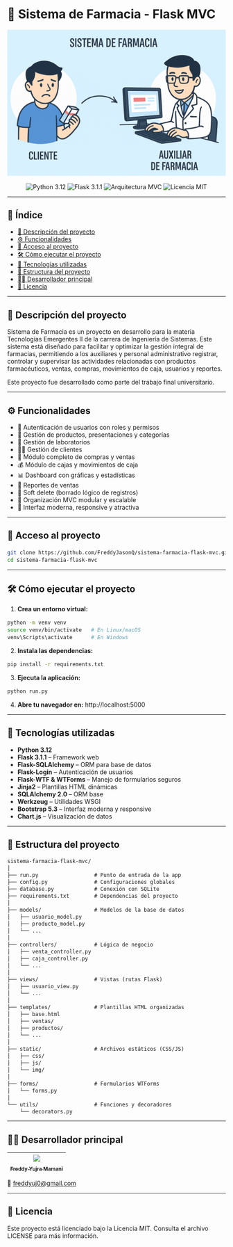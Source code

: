# 💊 Sistema de Farmacia - Flask MVC

<p align="center">
  <img src="docs/portadas.png" alt="Portada del proyecto" width="600"/>
</p>

<p align="center">
  <img src="https://img.shields.io/badge/python-3.12-blue" alt="Python 3.12"/>
  <img src="https://img.shields.io/badge/flask-3.1.1-lightgrey" alt="Flask 3.1.1"/>
  <img src="https://img.shields.io/badge/arquitectura-MVC-orange" alt="Arquitectura MVC"/>
  <img src="https://img.shields.io/github/license/FreddyJasonQ/sistema-farmacia-flask-mvc" alt="Licencia MIT"/>
</p>

---

## 📑 Índice

- [📖 Descripción del proyecto](#-descripción-del-proyecto)
- [⚙️ Funcionalidades](#️-funcionalidades)
- [📁 Acceso al proyecto](#-acceso-al-proyecto)
- [🛠️ Cómo ejecutar el proyecto](#️-cómo-ejecutar-el-proyecto)
- [🧰 Tecnologías utilizadas](#-tecnologías-utilizadas)
- [📂 Estructura del proyecto](#-estructura-del-proyecto)
- [👨‍💻 Desarrollador principal](#-desarrollador-principal)
- [📄 Licencia](#-licencia)

---

## 📖 Descripción del proyecto

Sistema de Farmacia es un proyecto en desarrollo para la materia Tecnologías Emergentes II de la carrera de Ingeniería de Sistemas.
Este sistema está diseñado para facilitar y optimizar la gestión integral de farmacias, permitiendo a los auxiliares y personal administrativo registrar, controlar y supervisar las actividades relacionadas con productos farmacéuticos, ventas, compras, movimientos de caja, usuarios y reportes.

Este proyecto fue desarrollado como parte del trabajo final universitario.

---

## ⚙️ Funcionalidades

- 🔐 Autenticación de usuarios con roles y permisos
- 🧾 Gestión de productos, presentaciones y categorías
- 🧪 Gestión de laboratorios
- 🧑‍⚕️ Gestión de clientes
- 🛒 Módulo completo de compras y ventas
- 💰 Módulo de cajas y movimientos de caja
- 📊 Dashboard con gráficas y estadísticas
- 📄 Reportes de ventas
- 📂 Soft delete (borrado lógico de registros)
- 📁 Organización MVC modular y escalable
- 🎨 Interfaz moderna, responsive y atractiva

---

## 📁 Acceso al proyecto

```bash
git clone https://github.com/FreddyJasonQ/sistema-farmacia-flask-mvc.git
cd sistema-farmacia-flask-mvc
```

---

## 🛠️ Cómo ejecutar el proyecto

1. **Crea un entorno virtual:**

```bash
python -m venv venv
source venv/bin/activate   # En Linux/macOS
venv\Scripts\activate      # En Windows
```

2. **Instala las dependencias:**

```bash
pip install -r requirements.txt
```

3. **Ejecuta la aplicación:**

```bash
python run.py
```

4. **Abre tu navegador en:** http://localhost:5000

---

## 🧰 Tecnologías utilizadas

- **Python 3.12**
- **Flask 3.1.1** – Framework web
- **Flask-SQLAlchemy** – ORM para base de datos
- **Flask-Login** – Autenticación de usuarios
- **Flask-WTF & WTForms** – Manejo de formularios seguros
- **Jinja2** – Plantillas HTML dinámicas
- **SQLAlchemy 2.0** – ORM base
- **Werkzeug** – Utilidades WSGI
- **Bootstrap 5.3** – Interfaz moderna y responsive
- **Chart.js** – Visualización de datos

---

## 📂 Estructura del proyecto

```
sistema-farmacia-flask-mvc/
│
├── run.py                  # Punto de entrada de la app
├── config.py               # Configuraciones globales
├── database.py             # Conexión con SQLite
├── requirements.txt        # Dependencias del proyecto
│
├── models/                 # Modelos de la base de datos
│   ├── usuario_model.py
│   ├── producto_model.py
│   └── ...
│
├── controllers/            # Lógica de negocio
│   ├── venta_controller.py
│   ├── caja_controller.py
│   └── ...
│
├── views/                  # Vistas (rutas Flask)
│   ├── usuario_view.py
│   └── ...
│
├── templates/              # Plantillas HTML organizadas
│   ├── base.html
│   ├── ventas/
│   ├── productos/
│   └── ...
│
├── static/                 # Archivos estáticos (CSS/JS)
│   ├── css/
│   ├── js/
│   └── img/
│
├── forms/                  # Formularios WTForms
│   └── forms.py
│
└── utils/                  # Funciones y decoradores
    └── decorators.py
```

---

## 👨‍💻 Desarrollador principal

| [<img src="https://cdn-icons-png.flaticon.com/512/1053/1053244.png" width="115"><br><sub>Freddy Yujra Mamani</sub>](https://github.com/FreddyJasonQ) |
| :---: |

📧 freddyuj0@gmail.com

---

## 📄 Licencia

Este proyecto está licenciado bajo la Licencia MIT. Consulta el archivo LICENSE para más información.
